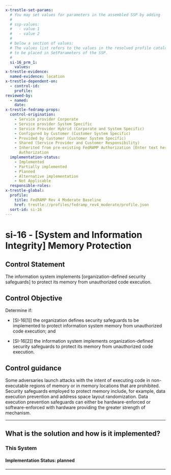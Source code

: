 ```yaml
---
x-trestle-set-params:
  # You may set values for parameters in the assembled SSP by adding
  #
  # ssp-values:
  #   - value 1
  #   - value 2
  #
  # below a section of values:
  # The values list refers to the values in the resolved profile catalog, and the ssp-values represent new values
  # to be placed in SetParameters of the SSP.
  #
  si-16_prm_1:
    values:
x-trestle-evidence:
  named-evidence: location
x-trestle-dependent-on:
  - control-id:
    profile:
reviewed-by:
  - named:
    date:
x-trestle-fedramp-props:
  control-origination:
    - Service provider Corporate
    - Service provider System Specific
    - Service Provider Hybrid (Corporate and System Specific)
    - Configured by Customer (Customer System Specific)
    - Provided by Customer (Customer System Specific)
    - Shared (Service Provider and Customer Responsibility)
    - Inherited from pre-existing FedRAMP Authorization [Enter text here], Date of
      Authorization
  implementation-status:
    - Implemented
    - Partially implemented
    - Planned
    - Alternative implementation
    - Not Applicable
  responsible-roles:
x-trestle-global:
  profile:
    title: FedRAMP Rev 4 Moderate Baseline
    href: trestle://profiles/fedramp_rev4_moderate/profile.json
  sort-id: si-16
---
```


# si-16 - \[System and Information Integrity\] Memory Protection

## Control Statement

The information system implements [organization-defined security safeguards] to protect its memory from unauthorized code execution.

## Control Objective

Determine if:

- \[SI-16[1]\] the organization defines security safeguards to be implemented to protect information system memory from unauthorized code execution; and

- \[SI-16[2]\] the information system implements organization-defined security safeguards to protect its memory from unauthorized code execution.

## Control guidance

Some adversaries launch attacks with the intent of executing code in non-executable regions of memory or in memory locations that are prohibited. Security safeguards employed to protect memory include, for example, data execution prevention and address space layout randomization. Data execution prevention safeguards can either be hardware-enforced or software-enforced with hardware providing the greater strength of mechanism.

______________________________________________________________________

## What is the solution and how is it implemented?

<!-- For implementation status enter one of: implemented, partial, planned, alternative, not-applicable -->

<!-- Note that the list of rules under ### Rules: is read-only and changes will not be captured after assembly to JSON -->

### This System

<!-- Add implementation prose for the main This System component for control: si-16 -->

#### Implementation Status: planned

______________________________________________________________________
